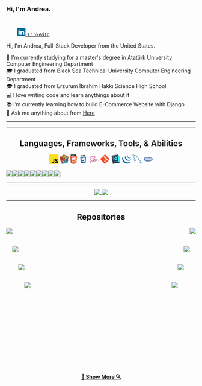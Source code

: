 
### Hi, I'm Andrea.

#####
  <code>
    <a href="https://www.linkedin.com/in/andreajasper/" title="LinkedIn Profile"><img width="22" src="https://github.com/andreajasper/andreajasper/blob/master/images/linkedin.svg"> LinkedIn</a></code>
    <br/>
  <!-- <code><a href="https://www.hackerrank.com/zumrudu_anka" title="HackerRank Profile"><img width="22" src="https://github.com/andreajasper/andreajasper/blob/master/images/hackerrank.png"> HackerRank</a></code>
  <code><a href="https://stackoverflow.com/users/12578260/osman-durdag" title="Stack Overflow Profile"><img width="22" src="https://github.com/andreajasper/andreajasper/blob/master/images/stackoverflow.svg"> Stack Overflow</a></code>
  <code><a href="https://www.instagram.com/osman__durdag/" title="Instagram Profile"><img width="22" src="https://github.com/andreajasper/andreajasper/blob/master/images/instagram.svg"> Instagram</a></code> -->

  Hi, I'm Andrea, Full-Stack Developer from the United States.

  🔬 I'm currently studying for a master's degree in Atatürk University Computer Engineering Department</br>
  🎓 I graduated from Black Sea Technical University Computer Engineering Department</br>
  🎓 I graduated from Erzurum İbrahim Hakkı Science High School</br>
  💻 I love writing code and learn anythings about it</br>
  📚 I’m currently learning how to build E-Commerce Website with Django</br>
  💬 Ask me anything about from <a href="https://github.com/andreajasper/andreajasper/issues" title="Issues">Here</a></br>


---

<!-- START_SECTION:activity -->

---

<h2 align="center">Languages, Frameworks, Tools, & Abilities</h2>

<p align="center">
  <!-- <code><img title="C" height="25" src="https://github.com/andreajasper/andreajasper/blob/master/images/c.svg"></code>
  <code><img title="C++" height="25" src="https://github.com/andreajasper/andreajasper/blob/master/images/cpp.svg"></code>
  <code><img title="C#" height="25" src="https://github.com/andreajasper/andreajasper/blob/master/images/cSharp.svg"></code>
  <code><img title="Python" height="25" src="https://github.com/andreajasper/andreajasper/blob/master/images/python-original.svg"></code>
  <code><img title="Django" height="25" src="https://github.com/andreajasper/andreajasper/blob/master/images/django.png"></code> -->
  <code><img title="Javascript" height="25" src="https://github.com/andreajasper/andreajasper/blob/master/images/javascript.svg"></code>
  <code><img title="Problem Solving" height="25" src="https://github.com/andreajasper/andreajasper/blob/master/images/problemSolving.png"></code>
  <code><img title="HTML5" height="25" src="https://github.com/andreajasper/andreajasper/blob/master/images/html5.svg"></code>
  <code><img title="CSS" height="25" src="https://github.com/andreajasper/andreajasper/blob/master/images/css.svg"></code>
  <code><img title="SASS" height="25" src="https://github.com/andreajasper/andreajasper/blob/master/images/sass.svg"></code>
  <!-- <code><img title="Gulp" height="25" src="https://github.com/andreajasper/andreajasper/blob/master/images/gulp.svg"></code>
  <code><img title="React" height="25" src="https://github.com/andreajasper/andreajasper/blob/master/images/react-original.svg"></code>
  <code><img title="Redux" height="25" src="https://github.com/andreajasper/andreajasper/blob/master/images/redux.svg"></code>
  <code><img title="AngularJS" height="25" src="https://github.com/andreajasper/andreajasper/blob/master/images/angularjs.png"></code> -->
  <code><img title="Git" height="25" src="https://github.com/andreajasper/andreajasper/blob/master/images/git-original.svg"></code>
  <!-- <code><img title=".NetCore" height="25" src="https://github.com/andreajasper/andreajasper/blob/master/images/dotnetcore.svg"></code> -->
  <!-- <code><img title="PostgreSQL" height="25" src="https://github.com/andreajasper/andreajasper/blob/master/images/postgresql.svg"></code> -->
  <code><img title="Visual Studio Code" height="25" src="https://github.com/andreajasper/andreajasper/blob/master/images/vscode.png"></code>
  <!-- <code><img title="Microsoft Visual Studio" height="25" src="https://github.com/andreajasper/andreajasper/blob/master/images/visualstudio.png"></code> -->
  <code><img title="JQuery" height="25" src="https://github.com/andreajasper/andreajasper/blob/master/images/jquery-original.svg"></code>
  <!-- <code><img title="Java" height="25" src="https://github.com/andreajasper/andreajasper/blob/master/images/java-original.svg"></code> -->
  <!-- <code><img title="JSON" height="25" src="https://github.com/andreajasper/andreajasper/blob/master/images/json.svg"></code> -->
  <!-- <code><img title="Unity" height="25" src="https://github.com/andreajasper/andreajasper/blob/master/images/unity3d.svg"></code>
  <code><img title="Android" height="25" src="https://github.com/andreajasper/andreajasper/blob/master/images/android.svg"></code>
  <code><img title="GitHub" height="25" src="https://github.com/andreajasper/andreajasper/blob/master/images/github.svg"></code> -->
  <code><img title="MySQL" height="25" src="https://github.com/andreajasper/andreajasper/blob/master/images/mysql.svg"></code>
  <!-- <code><img title="npm" height="25" src="https://github.com/andreajasper/andreajasper/blob/master/images/npm.svg"></code> -->
  <code><img title="PHP" height="25" src="https://github.com/andreajasper/andreajasper/blob/master/images/php.svg"></code>
  <!-- <code><img title="Flask" height="25" src="https://github.com/andreajasper/andreajasper/blob/master/images/flask.png"></code> -->
</p>

<img src="https://img.shields.io/badge/Ruby_on_Rails-CC0000?style=for-the-badge&logo=ruby-on-rails&logoColor=white"/><img src="	https://img.shields.io/badge/jQuery-0769AD?style=for-the-badge&logo=jquery&logoColor=white" /><img src="https://img.shields.io/badge/JavaScript-F7DF1E?style=for-the-badge&logo=javascript&logoColor=black"/><img src="https://img.shields.io/badge/HTML5-E34F26?style=for-the-badge&logo=html5&logoColor=white"/><img src="https://img.shields.io/badge/CSS3-1572B6?style=for-the-badge&logo=css3&logoColor=white"/><img src="https://img.shields.io/badge/Ruby-CC342D?style=for-the-badge&logo=ruby&logoColor=white"/><img src="https://img.shields.io/badge/Bootstrap-563D7C?style=for-the-badge&logo=bootstrap&logoColor=white"/><img src="https://img.shields.io/badge/SQLite-07405E?style=for-the-badge&logo=sqlite&logoColor=white"/><img src="https://img.shields.io/badge/Visual_Studio_Code-0078D4?style=for-the-badge&logo=visual%20studio%20code&logoColor=white" /><img srct="https://img.shields.io/badge/Git-F05032?style=for-the-badge&logo=git&logoColor=white" />

<hr>

<p align=center>
  <a href="https://github.com/andreajasper/github-readme-stats" title="Go to Source">
    <img height=175 align="center" src="https://github-readme-stats.vercel.app/api?username=andreajasper&show_icons=true&theme=gotham">
  </a>
  <a href="https://github.com/andreajasper/github-readme-stats">
  <img height=175 align="center" src="https://github-readme-stats.vercel.app/api/top-langs/?username=andreajasper&hide=c%23,powershell,java&title_color=2aa889&text_color=99d1ce&icon_color=2bbc8a&bg_color=0c1014&langs_count=8&layout=compact" />
  </a>
</p>

<hr>

<h2 align="center">Repositories</h2>

<p width="100%" align="center">
  <a align="left" href="https://github.com/andreajasper/Algorithms" title="Algorithms"><img align="left" height="115" src="https://github-readme-stats.vercel.app/api/pin/?username=andreajasper&repo=Algorithms&theme=gotham"></a><a align="right" href="https://github.com/andreajasper/DataStructures" title="Data Structures"><img align="right" height="115" src="https://github-readme-stats.vercel.app/api/pin/?username=andreajasper&repo=DataStructures&theme=gotham"></a>
</p>
<br><br>
<p width="100%" align="center">
  <a align="left" href="https://github.com/andreajasper/Turkce-Heceleme-CPP" title="Turkce-Heceleme-CPP"><img align="left" height="115" src="https://github-readme-stats.vercel.app/api/pin/?username=andreajasper&repo=Turkce-Heceleme-CPP&theme=gotham"></a>
  <a align="right" href="https://github.com/andreajasper/CopyMoveForgeryDetectionWithDCT" title="Copy&Move Forgery Detection With DCT"><img align="right" height="115" src="https://github-readme-stats.vercel.app/api/pin/?username=andreajasper&repo=CopyMoveForgeryDetectionWithDCT&theme=gotham"></a>
</p>
<br><br>
<p width="100%" align="center">
  <a align="left" href="https://github.com/andreajasper/cpp-openmp-needleman-wunsch" title="Needleman Wunsch Algorithm With OpenMP"><img align="left" height="115" src="https://github-readme-stats.vercel.app/api/pin/?username=andreajasper&repo=cpp-openmp-needleman-wunsch&theme=gotham"></a>
  <a align="right" href="https://github.com/andreajasper/cpp-artificial-neural-networks" title="Artificial Neural Networks"><img align="right" height="115" src="https://github-readme-stats.vercel.app/api/pin/?username=andreajasper&repo=cpp-artificial-neural-networks&theme=gotham"></a>
</p>
<br><br>
<p width="100%" align="center">
  <a align="left" href="https://github.com/andreajasper/javascript-minesweeper" title="Minesweeper"><img align="left" height="115" src="https://github-readme-stats.vercel.app/api/pin/?username=andreajasper&repo=javascript-minesweeper&theme=gotham"></a>
  <a align="right" href="https://github.com/andreajasper/KTU-TraditionalComputerOlympics-2019" title="KTU Traditional Computer Olympics 2019-2020"><img align="right" height="115" src="https://github-readme-stats.vercel.app/api/pin/?username=andreajasper&repo=KTU-TraditionalComputerOlympics-2019&theme=gotham"></a>
</p>
<br><br><br><br><br><br><br><br><br><br><br><br><br>
<h4 align="center">
  <a href=https://github.com/andreajasper?tab=repositories" title="Show Repositories">🔎 Show More 🔍</a>
</h4>


<!--
**andreajasper/andreajasper** is a ✨ _special_ ✨ repository because its `README.md` (this file) appears on your GitHub profile.

Here are some ideas to get you started:

- 🔭 I’m currently working on ...
- 🌱 I’m currently learning ...
- 👯 I’m looking to collaborate on ...
- 🤔 I’m looking for help with ...
- 💬 Ask me about ...
- 📫 How to reach me: ...
- 😄 Pronouns: ...
- ⚡ Fun fact: ...


Notes: If you want use this readme, firstly star it please. If you can't align your repositories like this, please change your repository desription to shorter than now. Maybe 4 or 5 word will be good.


-->

